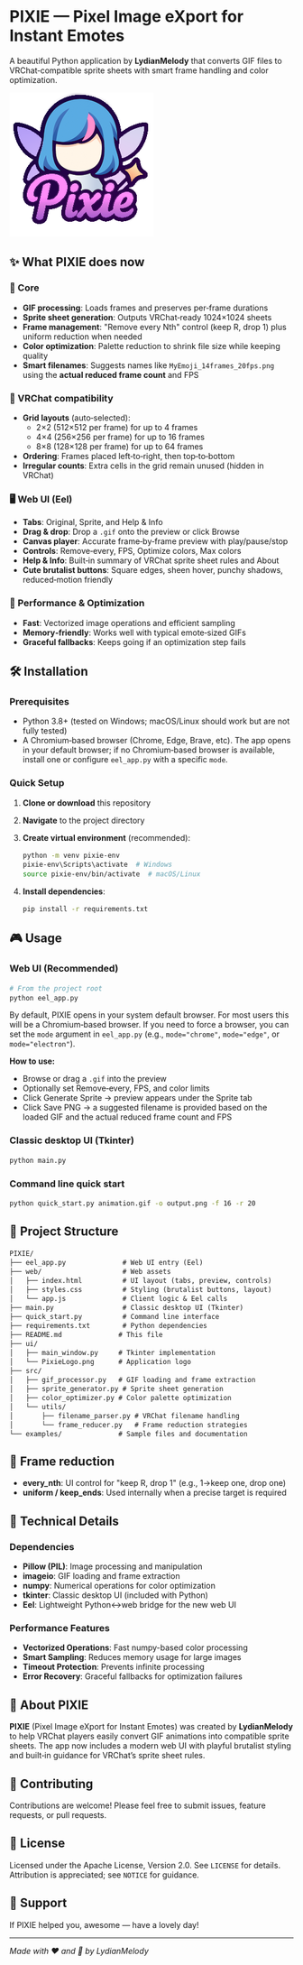 # PIXIE — Pixel Image eXport for Instant Emotes

A beautiful Python application by **LydianMelody** that converts GIF files to VRChat‑compatible sprite sheets with smart frame handling and color optimization.

![PIXIE Logo](ui/PixieLogo.png)

## ✨ What PIXIE does now

### 🎯 Core

- **GIF processing**: Loads frames and preserves per‑frame durations
- **Sprite sheet generation**: Outputs VRChat‑ready 1024×1024 sheets
- **Frame management**: "Remove every Nth" control (keep R, drop 1) plus uniform reduction when needed
- **Color optimization**: Palette reduction to shrink file size while keeping quality
- **Smart filenames**: Suggests names like `MyEmoji_14frames_20fps.png` using the **actual reduced frame count** and FPS

### 🎨 VRChat compatibility

- **Grid layouts** (auto‑selected):
  - 2×2 (512×512 per frame) for up to 4 frames
  - 4×4 (256×256 per frame) for up to 16 frames
  - 8×8 (128×128 per frame) for up to 64 frames
- **Ordering**: Frames placed left‑to‑right, then top‑to‑bottom
- **Irregular counts**: Extra cells in the grid remain unused (hidden in VRChat)

### 🖥️ Web UI (Eel)

- **Tabs**: Original, Sprite, and Help & Info
- **Drag & drop**: Drop a `.gif` onto the preview or click Browse
- **Canvas player**: Accurate frame‑by‑frame preview with play/pause/stop
- **Controls**: Remove‑every, FPS, Optimize colors, Max colors
- **Help & Info**: Built‑in summary of VRChat sprite sheet rules and About
- **Cute brutalist buttons**: Square edges, sheen hover, punchy shadows, reduced‑motion friendly

### 🚀 Performance & Optimization

- **Fast**: Vectorized image operations and efficient sampling
- **Memory‑friendly**: Works well with typical emote‑sized GIFs
- **Graceful fallbacks**: Keeps going if an optimization step fails

## 🛠️ Installation

### Prerequisites

- Python 3.8+ (tested on Windows; macOS/Linux should work but are not fully tested)
- A Chromium‑based browser (Chrome, Edge, Brave, etc). The app opens in your default browser; if no Chromium‑based browser is available, install one or configure `eel_app.py` with a specific `mode`.

### Quick Setup

1. **Clone or download** this repository
2. **Navigate** to the project directory
3. **Create virtual environment** (recommended):

   ```bash
   python -m venv pixie-env
   pixie-env\Scripts\activate  # Windows
   source pixie-env/bin/activate  # macOS/Linux
   ```

4. **Install dependencies**:

   ```bash
   pip install -r requirements.txt
   ```

## 🎮 Usage

### Web UI (Recommended)

```bash
# From the project root
python eel_app.py
```

By default, PIXIE opens in your system default browser. For most users this will be a Chromium‑based browser. If you need to force a browser, you can set the `mode` argument in `eel_app.py` (e.g., `mode="chrome"`, `mode="edge"`, or `mode="electron"`).

**How to use:**

- Browse or drag a `.gif` into the preview
- Optionally set Remove‑every, FPS, and color limits
- Click Generate Sprite → preview appears under the Sprite tab
- Click Save PNG → a suggested filename is provided based on the loaded GIF and the actual reduced frame count and FPS

### Classic desktop UI (Tkinter)

```bash
python main.py
```

### Command line quick start

```bash
python quick_start.py animation.gif -o output.png -f 16 -r 20
```

## 📁 Project Structure

```text
PIXIE/
├── eel_app.py              # Web UI entry (Eel)
├── web/                    # Web assets
│   ├── index.html          # UI layout (tabs, preview, controls)
│   ├── styles.css          # Styling (brutalist buttons, layout)
│   └── app.js              # Client logic & Eel calls
├── main.py                 # Classic desktop UI (Tkinter)
├── quick_start.py          # Command line interface
├── requirements.txt        # Python dependencies
├── README.md              # This file
├── ui/
│   ├── main_window.py     # Tkinter implementation
│   └── PixieLogo.png      # Application logo
├── src/
│   ├── gif_processor.py   # GIF loading and frame extraction
│   ├── sprite_generator.py # Sprite sheet generation
│   ├── color_optimizer.py # Color palette optimization
│   └── utils/
│       ├── filename_parser.py # VRChat filename handling
│       └── frame_reducer.py   # Frame reduction strategies
└── examples/              # Sample files and documentation
```

## 🎯 Frame reduction

- **every_nth**: UI control for "keep R, drop 1" (e.g., 1→keep one, drop one)
- **uniform / keep_ends**: Used internally when a precise target is required

## 🔧 Technical Details

### Dependencies

- **Pillow (PIL)**: Image processing and manipulation
- **imageio**: GIF loading and frame extraction
- **numpy**: Numerical operations for color optimization
- **tkinter**: Classic desktop UI (included with Python)
- **Eel**: Lightweight Python↔web bridge for the new web UI

### Performance Features

- **Vectorized Operations**: Fast numpy-based color processing
- **Smart Sampling**: Reduces memory usage for large images
- **Timeout Protection**: Prevents infinite processing
- **Error Recovery**: Graceful fallbacks for optimization failures

## 🎵 About PIXIE

**PIXIE** (Pixel Image eXport for Instant Emotes) was created by **LydianMelody** to help VRChat players easily convert GIF animations into compatible sprite sheets. The app now includes a modern web UI with playful brutalist styling and built‑in guidance for VRChat’s sprite sheet rules.

## 🤝 Contributing

Contributions are welcome! Please feel free to submit issues, feature requests, or pull requests.

## 📄 License

Licensed under the Apache License, Version 2.0. See `LICENSE` for details.
Attribution is appreciated; see `NOTICE` for guidance.

## 🎵 Support

If PIXIE helped you, awesome — have a lovely day!

---

<!-- markdownlint-disable-next-line MD036 -->
*Made with ❤️ and 🎵 by LydianMelody*
